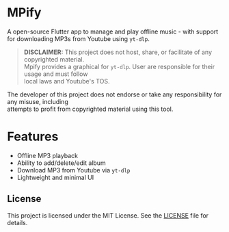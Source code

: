 # MPify
A open-source Flutter app to manage and play offline music - with support for downloading MP3s from Youtube using `yt-dlp`.  

> **DISCLAIMER:** This project does not host, share, or facilitate of any copyrighted material.  
Mpify provides a graphical for `yt-dlp`. User are responsible for their usage and must follow  
local laws and Youtube's TOS.

The developer of this project does not endorse or take any responsibility for any misuse, including  
attempts to profit from copyrighted material using this tool.

# Features
- Offline MP3 playback
- Ability to add/delete/edit album
- Download MP3 from Youtube via `yt-dlp`
- Lightweight and minimal UI
## License  

This project is licensed under the MIT License. See the [LICENSE](LICENSE) file for details.  
